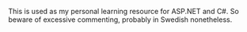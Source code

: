 This is used as my personal learning resource for ASP.NET and C#. So beware of excessive commenting, probably in Swedish nonetheless.
